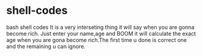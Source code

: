 # shell-codes
bash shell codes
It is a very interseting thing it will say when you are gonna become rich.
Just enter your name,age and BOOM it will calculate the exact age when you are gona become rich.The first time u done is correct one and the remaining u can ignore.

